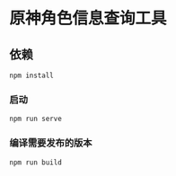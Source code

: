 # 原神角色信息查询工具

## 依赖
```
npm install
```

### 启动
```
npm run serve
```

### 编译需要发布的版本
```
npm run build
```
